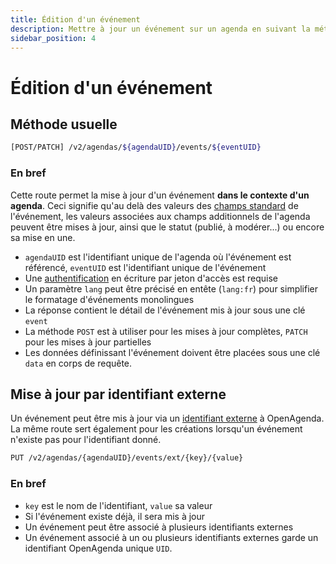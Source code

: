 ```yaml
---
title: Édition d'un événement
description: Mettre à jour un événement sur un agenda en suivant la méthode usuelle ou avec un identifiant externe à OpenAgenda
sidebar_position: 4
---
```


# Édition d'un événement

## Méthode usuelle

```bash
[POST/PATCH] /v2/agendas/${agendaUID}/events/${eventUID}
```

### En bref

Cette route permet la mise à jour d'un événement **dans le contexte d'un agenda**. Ceci signifie qu'au delà des valeurs des [champs standard](/evenements/structure#champs-standards) de l'événement, les valeurs associées aux champs additionnels de l'agenda peuvent être mises à jour, ainsi que le statut (publié, à modérer...) ou encore sa mise en une.

* `agendaUID` est l'identifiant unique de l'agenda où l'événement est référencé, `eventUID` est l'identifiant unique de l'événement
* Une [authentification](/authentification) en écriture par jeton d'accès est requise
* Un paramètre `lang` peut être précisé en entête (`lang:fr`) pour simplifier le formatage d'événements monolingues
* La réponse contient le détail de l'événement mis à jour sous une clé `event`
* La méthode `POST` est à utiliser pour les mises à jour complètes, `PATCH` pour les mises à jour partielles
* Les données définissant l'événement doivent être placées sous une clé `data` en corps de requête.

## Mise à jour par identifiant externe

Un événement peut être mis à jour via un [identifiant externe](/evenements/structure#identifiants-externes) à OpenAgenda. La même route sert également pour les créations lorsqu'un événement n'existe pas pour l'identifiant donné.

```bash
PUT /v2/agendas/{agendaUID}/events/ext/{key}/{value}
```

### En bref
* `key` est le nom de l'identifiant, `value` sa valeur
* Si l'événement existe déjà, il sera mis à jour
* Un événement peut être associé à plusieurs identifiants externes
* Un événement associé à un ou plusieurs identifiants externes garde un identifiant OpenAgenda unique `UID`.